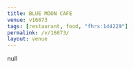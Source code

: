 ```yaml
---
title: BLUE MOON CAFE
venue: v16873
tags: [restaurant, food, "fhrs:144229"]
permalink: /v/16873/
layout: venue
---
```

null